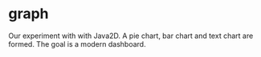 # graph

Our experiment with with Java2D. A pie chart, bar chart and text chart are formed. The goal is a modern dashboard.
